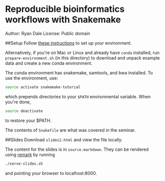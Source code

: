 # Reproducible bioinformatics workflows with Snakemake
Author: Ryan Dale
License: Public domain

##Setup
Follow [these
instructions](https://htmlpreview.github.io/?https://bitbucket.org/johanneskoester/snakemake/raw/master/snakemake-tutorial.html) to set up your environment.

Alternatively, if you're on Mac or Linux and already have `conda` installed,
run `prepare-environment.sh` (in this directory) to download and unpack example data and create
a new conda environment.

The conda environment has snakemake, samtools, and bwa installed. To use the environment, use:

```bash
source activate snakemake-tutorial
```

which prepends directories to your `$PATH` environmental variable. When you're done, 

```bash
source deactivate
```

to restore your $PATH.

The contents of `Snakefile` are what was covered in the seminar.

##Slides
Download `slides2.html` and view the file locally.

The content for the slides is in `source.markdown`. They can be rendered using
[remark](https://github.com/gnab/remark/wiki) by running

```bash
./serve-slides.sh
```
and pointing your browser to localhost:8000.


